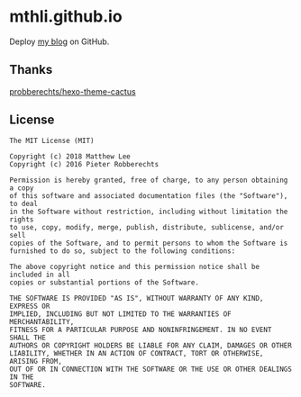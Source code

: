mthli.github.io
===

Deploy [my blog](https://mthli.github.io "亮哥大杂烩") on GitHub.

## Thanks

[probberechts/hexo-theme-cactus](https://github.com/probberechts/hexo-theme-cactus "probberechts/hexo-theme-cactus")

## License

    The MIT License (MIT)

    Copyright (c) 2018 Matthew Lee
    Copyright (c) 2016 Pieter Robberechts

    Permission is hereby granted, free of charge, to any person obtaining a copy
    of this software and associated documentation files (the "Software"), to deal
    in the Software without restriction, including without limitation the rights
    to use, copy, modify, merge, publish, distribute, sublicense, and/or sell
    copies of the Software, and to permit persons to whom the Software is
    furnished to do so, subject to the following conditions:

    The above copyright notice and this permission notice shall be included in all
    copies or substantial portions of the Software.

    THE SOFTWARE IS PROVIDED "AS IS", WITHOUT WARRANTY OF ANY KIND, EXPRESS OR
    IMPLIED, INCLUDING BUT NOT LIMITED TO THE WARRANTIES OF MERCHANTABILITY,
    FITNESS FOR A PARTICULAR PURPOSE AND NONINFRINGEMENT. IN NO EVENT SHALL THE
    AUTHORS OR COPYRIGHT HOLDERS BE LIABLE FOR ANY CLAIM, DAMAGES OR OTHER
    LIABILITY, WHETHER IN AN ACTION OF CONTRACT, TORT OR OTHERWISE, ARISING FROM,
    OUT OF OR IN CONNECTION WITH THE SOFTWARE OR THE USE OR OTHER DEALINGS IN THE
    SOFTWARE.
